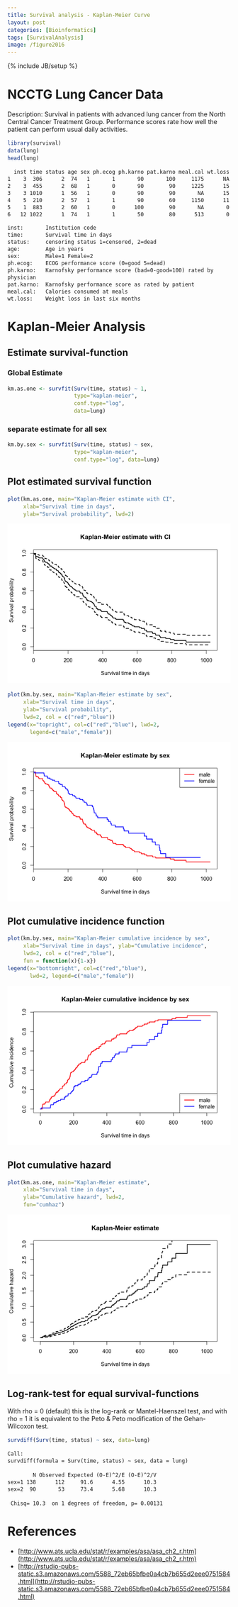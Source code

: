 ```yaml
---
title: Survival analysis - Kaplan-Meier Curve
layout: post
categories: [Bioinformatics]
tags: [SurvivalAnalysis]
image: /figure2016
---
```


{% include JB/setup %}



# NCCTG Lung Cancer Data

Description: Survival in patients with advanced lung cancer from the North Central Cancer Treatment Group.  Performance scores rate how well the patient can perform usual daily activities.


```r
library(survival)
data(lung)
head(lung)
```

```
  inst time status age sex ph.ecog ph.karno pat.karno meal.cal wt.loss
1    3  306      2  74   1       1       90       100     1175      NA
2    3  455      2  68   1       0       90        90     1225      15
3    3 1010      1  56   1       0       90        90       NA      15
4    5  210      2  57   1       1       90        60     1150      11
5    1  883      2  60   1       0      100        90       NA       0
6   12 1022      1  74   1       1       50        80      513       0
```

```
inst:       Institution code
time:       Survival time in days
status:     censoring status 1=censored, 2=dead
age:        Age in years
sex:        Male=1 Female=2
ph.ecog:    ECOG performance score (0=good 5=dead)
ph.karno:   Karnofsky performance score (bad=0-good=100) rated by physician
pat.karno:  Karnofsky performance score as rated by patient
meal.cal:   Calories consumed at meals
wt.loss:    Weight loss in last six months
```
# Kaplan-Meier Analysis

## Estimate survival-function

### Global Estimate


```r
km.as.one <- survfit(Surv(time, status) ~ 1,  
                     type="kaplan-meier", 
                     conf.type="log", 
                     data=lung)
```

### separate estimate for all sex


```r
km.by.sex <- survfit(Surv(time, status) ~ sex,  
                     type="kaplan-meier", 
                     conf.type="log", data=lung)
```

## Plot estimated survival function


```r
plot(km.as.one, main="Kaplan-Meier estimate with CI", 
     xlab="Survival time in days", 
     ylab="Survival probability", lwd=2)
```

![](/figure2016/km1-1.png)


```r
plot(km.by.sex, main="Kaplan-Meier estimate by sex", 
     xlab="Survival time in days", 
     ylab="Survival probability", 
     lwd=2, col = c("red","blue"))
legend(x="topright", col=c("red","blue"), lwd=2, 
       legend=c("male","female"))
```

![](/figure2016/km2-1.png)

## Plot cumulative incidence function


```r
plot(km.by.sex, main="Kaplan-Meier cumulative incidence by sex", 
     xlab="Survival time in days", ylab="Cumulative incidence", 
     lwd=2, col = c("red","blue"),
     fun = function(x){1-x})
legend(x="bottomright", col=c("red","blue"), 
       lwd=2, legend=c("male","female"))
```

![](/figure2016/km3-1.png)

## Plot cumulative hazard


```r
plot(km.as.one, main="Kaplan-Meier estimate", 
     xlab="Survival time in days", 
     ylab="Cumulative hazard", lwd=2,
     fun="cumhaz")
```

![](/figure2016/km4-1.png)

## Log-rank-test for equal survival-functions

With rho = 0 (default) this is the log-rank or Mantel-Haenszel test, and with rho = 1 it is equivalent to the Peto & Peto modification of the Gehan-Wilcoxon test.


```r
survdiff(Surv(time, status) ~ sex, data=lung)
```

```
Call:
survdiff(formula = Surv(time, status) ~ sex, data = lung)

        N Observed Expected (O-E)^2/E (O-E)^2/V
sex=1 138      112     91.6      4.55      10.3
sex=2  90       53     73.4      5.68      10.3

 Chisq= 10.3  on 1 degrees of freedom, p= 0.00131 
```

# References

* [http://www.ats.ucla.edu/stat/r/examples/asa/asa_ch2_r.htm](http://www.ats.ucla.edu/stat/r/examples/asa/asa_ch2_r.htm)
* [http://rstudio-pubs-static.s3.amazonaws.com/5588_72eb65bfbe0a4cb7b655d2eee0751584.html](http://rstudio-pubs-static.s3.amazonaws.com/5588_72eb65bfbe0a4cb7b655d2eee0751584.html)

